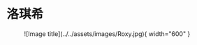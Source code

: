 # 洛琪希
<figure markdown="span">
  ![Image title](../../assets/images/Roxy.jpg){ width="600" }
  <figcaption></figcaption>
</figure>